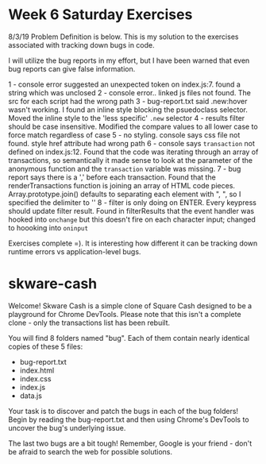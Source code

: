 # Week 6 Saturday Exercises

8/3/19
Problem Definition is below. This is my solution to the exercises associated with tracking down bugs in code.

I will utilize the bug reports in my effort, but I have been warned that even bug reports can give false information.

1 - console error suggested an unexpected token on index.js:7. found a string which was unclosed
2 - console error.. linked js files not found. The src for each script had the wrong path
3 - bug-report.txt said .new:hover wasn't working. I found an inline style blocking the psuedoclass selector. Moved the inline style to the 'less specific' `.new` selector
4 - results filter should be case insensitive. Modified the compare values to all lower case to force match regardless of case
5 - no styling. console says css file not found. style href attribute had wrong path
6 - console says `transaction` not defined on index.js:12. Found that the code was iterating through an array of transactions, so semantically it made sense to look at the parameter of the anonymous function and the `transaction` variable was missing.
7 - bug report says there is a ',' before each transaction. Found that the renderTransactions function is joining an array of HTML code pieces. Array.prototype.join() defaults to separating each element with ", ", so I specified the delimiter to ''
8 - filter is only doing on ENTER. Every keypress should update filter result. Found in filterResults that the event handler was hooked into `onchange` but this doesn't fire on each character input; changed to hoooking into `oninput`

Exercises complete =). It is interesting how different it can be tracking down runtime errors vs application-level bugs.

# skware-cash

Welcome! Skware Cash is a simple clone of Square Cash designed to be a playground for Chrome DevTools. Please note that this isn't a complete clone - only the transactions list has been rebuilt.

You will find 8 folders named "bug". Each of them contain nearly identical copies of these 5 files:

- bug-report.txt
- index.html
- index.css
- index.js
- data.js

Your task is to discover and patch the bugs in each of the bug folders! Begin by reading the bug-report.txt and then using Chrome's DevTools to uncover the bug's underlying issue.

The last two bugs are a bit tough! Remember, Google is your friend - don't be afraid to search the web for possible solutions.
